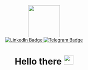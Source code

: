 
<div id="header" align="center">
  <img src="https://media.giphy.com/media/M9gbBd9nbDrOTu1Mqx/giphy.gif" width="100"/>
</div>
<div id="badges" align="center">
   <a href="https://www.linkedin.com/in/kiryl-azaranka-a45b6b25a"/>
     <img src="https://img.shields.io/badge/LinkedIn-blue?style=for-the-badge&logo=linkedin&logoColor=white" alt="LinkedIn Badge"/>
    </a>
 <a href="https://t.me/raykar_jr">
  <img src="https://img.shields.io/badge/Telegram-2CA5E0?style=for-the-badge&logo=telegram&logoColor=white" alt="Telegram Badge"/>
  <a/>
</div>
<div align="center">
<img src="https://komarev.com/ghpvc/?username=Raykar-jr&style=flat-square&color=blue" alt=""/>
</div>
<h1 align="center">
  Hello there
  <img src="https://media.giphy.com/media/hvRJCLFzcasrR4ia7z/giphy.gif" width="30px"/>
</h1>
<!--
**Raykar-jr/Raykar-jr** is a ✨ _special_ ✨ repository because its `README.md` (this file) appears on your GitHub profile.
### Hi there 👋
<img src="https://media.giphy.com/media/K7StRcr7hagJpXROmb/giphy.gif" width="100">
Here are some ideas to get you started:

- 🔭 I’m currently working on ...
- 🌱 I’m currently learning ...
- 👯 I’m looking to collaborate on ...
- 🤔 I’m looking for help with ...
- 💬 Ask me about ...
- 📫 How to reach me: ...
- 😄 Pronouns: ...
- ⚡ Fun fact: ...
-->
